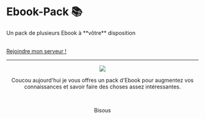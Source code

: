 # Ebook-Pack 📚
<p> Un pack de plusieurs Ebook à **vôtre** disposition </p>
<br>
<a href="https://discord.gg/candybay">Rejoindre mon serveur !</a>

-----

<center>
  <img src="https://www.lafinancepourtous.com/wp-content/thumbnails/uploads/2018/04/marche_livre_460-tt-width-460-height-260-fill-0-crop-0-bgcolor-eeeeee.png">
  <br>
  <p> Coucou aujourd'hui je vous offres un pack d'Ebook pour augmentez vos connaissances et savoir faire des choses assez intéressantes. </p>
  <br>
  <p> Bisous 

